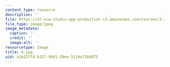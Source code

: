 ```yaml
---
content_type: resource
description: ''
file: https://ol-ocw-studio-app-production.s3.amazonaws.com/courses/3-320-atomistic-computer-modeling-of-materials-sma-5107-spring-2005/a2e227fdb3279bd139ea5114a73b8875_6.jpg
file_type: image/jpeg
image_metadata:
  caption: ''
  credit: ''
  image-alt: ''
resourcetype: Image
title: 6.jpg
uid: a2e227fd-b327-9bd1-39ea-5114a73b8875
---
```


